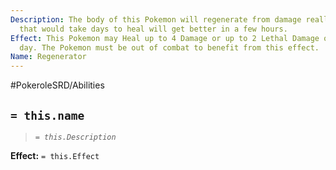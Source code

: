 ```yaml
---
Description: The body of this Pokemon will regenerate from damage really quick, wounds
  that would take days to heal will get better in a few hours.
Effect: This Pokemon may Heal up to 4 Damage or up to 2 Lethal Damage on its own every
  day. The Pokemon must be out of combat to benefit from this effect.
Name: Regenerator
---
```


#PokeroleSRD/Abilities

## `= this.name`

> *`= this.Description`*

**Effect:** `= this.Effect`
